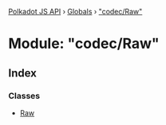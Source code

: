 [Polkadot JS API](../README.md) › [Globals](../globals.md) › ["codec/Raw"](_codec_raw_.md)

# Module: "codec/Raw"

## Index

### Classes

* [Raw](../classes/_codec_raw_.raw.md)

